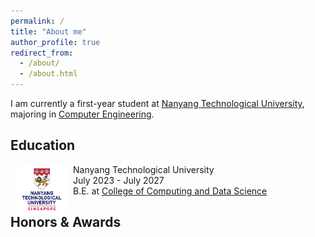 ```yaml
---
permalink: /
title: "About me"
author_profile: true
redirect_from: 
  - /about/
  - /about.html
---
```


I am currently a first-year student at [Nanyang Technological University](https://www.ntu.edu.sg/), majoring in [Computer Engineering](https://www.ntu.edu.sg/education/undergraduate-programme/bachelor-of-engineering-in-computer-engineering).

Education
------
<dl>
    <dt><img align="left" width="80" height="80" hspace="10" src="/images/education/NTU.png"></dt>
    <dt>Nanyang Technological University</dt>
    <dd>July 2023 - July 2027</dd>
    <dd>B.E. at <a href="https://www.ntu.edu.sg/computing">College of Computing and Data Science</a></dd>
</dl>

Honors & Awards
------
